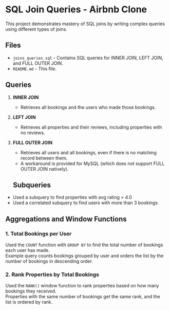 # SQL Join Queries - Airbnb Clone

This project demonstrates mastery of SQL joins by writing complex queries using different types of joins.

## Files

- `joins_queries.sql` - Contains SQL queries for INNER JOIN, LEFT JOIN, and FULL OUTER JOIN.
- `README.md` - This file.

## Queries

1. **INNER JOIN**
   - Retrieves all bookings and the users who made those bookings.

2. **LEFT JOIN**
   - Retrieves all properties and their reviews, including properties with no reviews.

3. **FULL OUTER JOIN**
   - Retrieves all users and all bookings, even if there is no matching record between them.
   - A workaround is provided for MySQL (which does not support FULL OUTER JOIN natively).

   ## Subqueries

- Used a subquery to find properties with avg rating > 4.0
- Used a correlated subquery to find users with more than 3 bookings


## Aggregations and Window Functions

### 1. Total Bookings per User
Used the `COUNT` function with `GROUP BY` to find the total number of bookings each user has made.  
Example query counts bookings grouped by user and orders the list by the number of bookings in descending order.

### 2. Rank Properties by Total Bookings
Used the `RANK()` window function to rank properties based on how many bookings they received.  
Properties with the same number of bookings get the same rank, and the list is ordered by rank.
